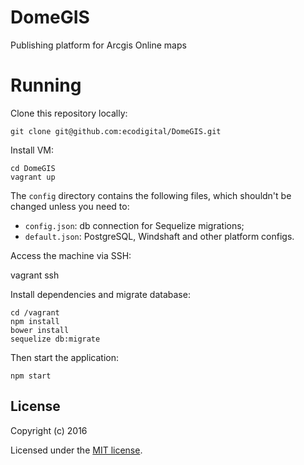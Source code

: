 # DomeGIS

Publishing platform for Arcgis Online maps

# Running

Clone this repository locally:

    git clone git@github.com:ecodigital/DomeGIS.git

Install VM:

    cd DomeGIS
    vagrant up

The `config` directory contains the following files, which shouldn't be changed unless you need to:

- `config.json`: db connection for Sequelize migrations;
- `default.json`: PostgreSQL, Windshaft and other platform configs.

Access the machine via SSH:

  vagrant ssh

Install dependencies and migrate database:

    cd /vagrant
    npm install
    bower install
    sequelize db:migrate

Then start the application:

    npm start

## License

Copyright (c) 2016

Licensed under the [MIT license](LICENSE).
